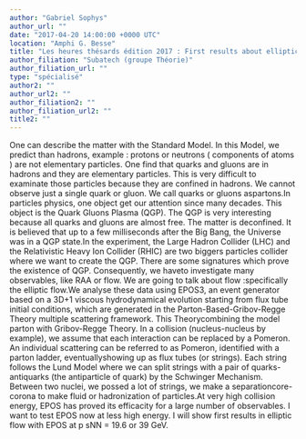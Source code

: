 ```yaml
---
author: "Gabriel Sophys"
author_url: ""
date: "2017-04-20 14:00:00 +0000 UTC"
location: "Amphi G. Besse"
title: "Les heures thésards édition 2017 : First results about elliptic flow with a unified approach at RHIC energies"
author_filiation: "Subatech (groupe Théorie)"
author_filiation_url: ""
type: "spécialisé"
author2: ""
author_url2: ""
author_filiation2: ""
author_filiation_url2: ""
title2: ""
---
```

One can describe the matter with the Standard Model. In this Model, we predict than hadrons, example : protons or neutrons ( components of atoms ) are not elementary particles. One find that quarks and gluons are in hadrons and they are elementary particles. This is very difficult to examinate those particles because they are confined in hadrons. We cannot observe just a single quark or gluon. We call quarks or gluons aspartons.In particles physics, one object get our attention since many decades. This object is the Quark Gluons Plasma (QGP). The QGP is very interesting because all quarks and gluons are almost free. The matter is deconfined. It is believed that up to a few milliseconds after the Big Bang, the Universe was in a QGP state.In the experiment, the Large Hadron Collider (LHC) and the Relativistic Heavy Ion Collider (RHIC) are two biggers particles collider where we want to create the QGP. There are some signatures which prove the existence of QGP. Consequently, we haveto investigate many observables, like RAA or flow. We are going to talk about flow :specifically the elliptic flow.We analyse these data using EPOS3, an event generator based on a 3D+1 viscous hydrodynamical evolution starting from flux tube initial conditions, which are generated in the Parton-Based-Gribov-Regge Theory multiple scattering framework. This Theorycombining the model parton with Gribov-Regge Theory. In a collision (nucleus-nucleus by example), we assume that each interaction can be replaced by a Pomeron. An individual scattering can be referred to as Pomeron, identified with a parton ladder, eventuallyshowing up as flux tubes (or strings). Each string follows the Lund Model where we can split strings with a pair of quarks-antiquarks (the antiparticle of quark) by the Schwinger Mechanism. Between two nuclei, we possed a lot of strings, we make a separationcore-corona to make fluid or hadronization of particles.At very high collision energy, EPOS has proved its efficacity for a large number of observables. I want to test EPOS now at less high energy. I will show first results in elliptic flow with EPOS at p sNN = 19.6 or 39 GeV.
